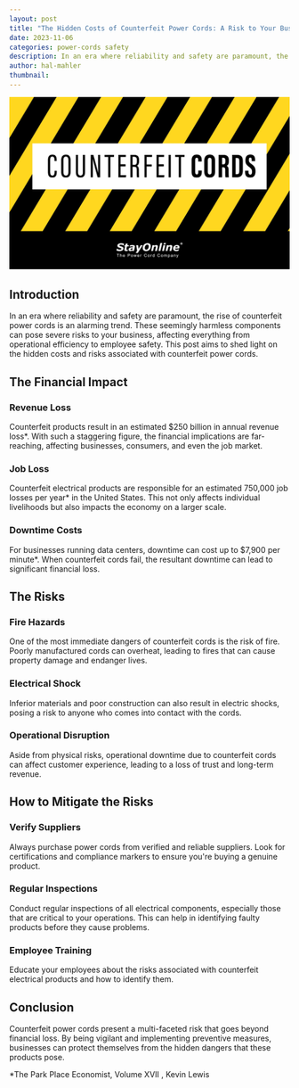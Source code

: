```yaml
---
layout: post
title: "The Hidden Costs of Counterfeit Power Cords: A Risk to Your Business"
date: 2023-11-06
categories: power-cords safety
description: In an era where reliability and safety are paramount, the rise of counterfeit power cords is an alarming trend.
author: hal-mahler
thumbnail:
---
```

![The Hidden Costs of Counterfeit Power Cords: A Risk to Your Business](/assets/images/posts/counterfeit-cords-02.jpg "The Hidden Costs of Counterfeit Power Cords: A Risk to Your Business")

## Introduction

In an era where reliability and safety are paramount, the rise of counterfeit power cords is an alarming trend. These seemingly harmless components can pose severe risks to your business, affecting everything from operational efficiency to employee safety. This post aims to shed light on the hidden costs and risks associated with counterfeit power cords.

## The Financial Impact

### Revenue Loss

Counterfeit products result in an estimated $250 billion in annual revenue loss*. With such a staggering figure, the financial implications are far-reaching, affecting businesses, consumers, and even the job market.

### Job Loss

Counterfeit electrical products are responsible for an estimated 750,000 job losses per year* in the United States. This not only affects individual livelihoods but also impacts the economy on a larger scale.

### Downtime Costs

For businesses running data centers, downtime can cost up to $7,900 per minute*. When counterfeit cords fail, the resultant downtime can lead to significant financial loss.

## The Risks

### Fire Hazards

One of the most immediate dangers of counterfeit cords is the risk of fire. Poorly manufactured cords can overheat, leading to fires that can cause property damage and endanger lives.

### Electrical Shock

Inferior materials and poor construction can also result in electric shocks, posing a risk to anyone who comes into contact with the cords.

### Operational Disruption

Aside from physical risks, operational downtime due to counterfeit cords can affect customer experience, leading to a loss of trust and long-term revenue.

## How to Mitigate the Risks

### Verify Suppliers

Always purchase power cords from verified and reliable suppliers. Look for certifications and compliance markers to ensure you're buying a genuine product.

### Regular Inspections

Conduct regular inspections of all electrical components, especially those that are critical to your operations. This can help in identifying faulty products before they cause problems.

### Employee Training

Educate your employees about the risks associated with counterfeit electrical products and how to identify them.

## Conclusion

Counterfeit power cords present a multi-faceted risk that goes beyond financial loss. By being vigilant and implementing preventive measures, businesses can protect themselves from the hidden dangers that these products pose.

*The Park Place Economist, Volume XVII , Kevin Lewis